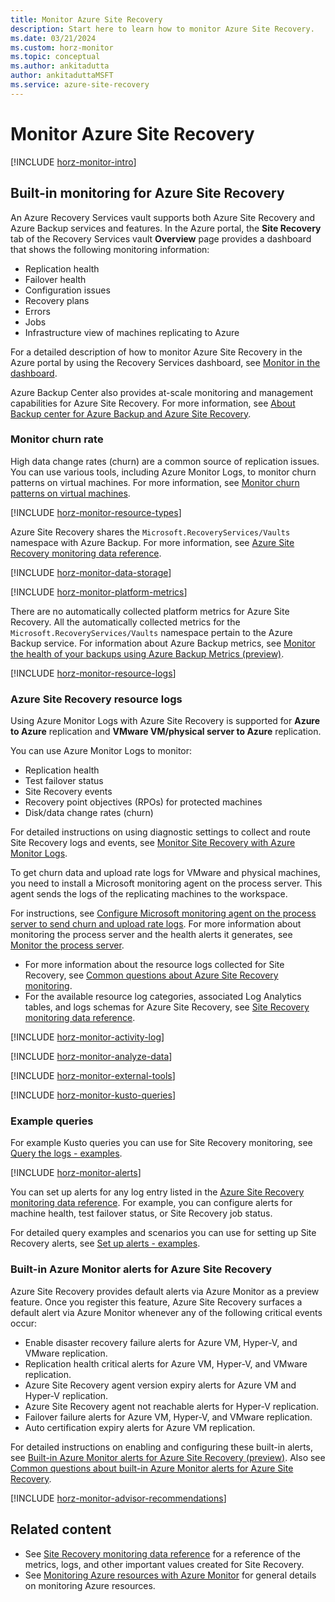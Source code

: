 ```yaml
---
title: Monitor Azure Site Recovery
description: Start here to learn how to monitor Azure Site Recovery.
ms.date: 03/21/2024
ms.custom: horz-monitor
ms.topic: conceptual
ms.author: ankitadutta
author: ankitaduttaMSFT
ms.service: azure-site-recovery
---
```


# Monitor Azure Site Recovery

[!INCLUDE [horz-monitor-intro](~/reusable-content/ce-skilling/azure/includes/azure-monitor/horizontals/horz-monitor-intro.md)]

## Built-in monitoring for Azure Site Recovery

An Azure Recovery Services vault supports both Azure Site Recovery and Azure Backup services and features. In the Azure portal, the **Site Recovery** tab of the Recovery Services vault **Overview** page provides a dashboard that shows the following monitoring information:

- Replication health
- Failover health
- Configuration issues
- Recovery plans
- Errors
- Jobs
- Infrastructure view of machines replicating to Azure

For a detailed description of how to monitor Azure Site Recovery in the Azure portal by using the Recovery Services dashboard, see [Monitor in the dashboard](site-recovery-monitor-and-troubleshoot.md#monitor-in-the-dashboard).

Azure Backup Center also provides at-scale monitoring and management capabilities for Azure Site Recovery. For more information, see [About Backup center for Azure Backup and Azure Site Recovery](/azure/backup/backup-center-overview).

### Monitor churn rate

High data change rates (churn) are a common source of replication issues. You can use various tools, including Azure Monitor Logs, to monitor churn patterns on virtual machines. For more information, see [Monitor churn patterns on virtual machines](monitoring-high-churn.md).

[!INCLUDE [horz-monitor-resource-types](~/reusable-content/ce-skilling/azure/includes/azure-monitor/horizontals/horz-monitor-resource-types.md)]

Azure Site Recovery shares the `Microsoft.RecoveryServices/Vaults` namespace with Azure Backup. For more information, see [Azure Site Recovery monitoring data reference](monitor-site-recovery-reference.md).

[!INCLUDE [horz-monitor-data-storage](~/reusable-content/ce-skilling/azure/includes/azure-monitor/horizontals/horz-monitor-data-storage.md)]

[!INCLUDE [horz-monitor-platform-metrics](~/reusable-content/ce-skilling/azure/includes/azure-monitor/horizontals/horz-monitor-platform-metrics.md)]

There are no automatically collected platform metrics for Azure Site Recovery. All the automatically collected metrics for the `Microsoft.RecoveryServices/Vaults` namespace pertain to the Azure Backup service. For information about Azure Backup metrics, see [Monitor the health of your backups using Azure Backup Metrics (preview)](/azure/backup/metrics-overview).

[!INCLUDE [horz-monitor-resource-logs](~/reusable-content/ce-skilling/azure/includes/azure-monitor/horizontals/horz-monitor-resource-logs.md)]

### Azure Site Recovery resource logs

Using Azure Monitor Logs with Azure Site Recovery is supported for **Azure to Azure** replication and **VMware VM/physical server to Azure** replication.

You can use Azure Monitor Logs to monitor:

- Replication health
- Test failover status
- Site Recovery events
- Recovery point objectives (RPOs) for protected machines
- Disk/data change rates (churn)

For detailed instructions on using diagnostic settings to collect and route Site Recovery logs and events, see [Monitor Site Recovery with Azure Monitor Logs](monitor-log-analytics.md).

To get churn data and upload rate logs for VMware and physical machines, you need to install a Microsoft monitoring agent on the process server. This agent sends the logs of the replicating machines to the workspace.

For instructions, see [Configure Microsoft monitoring agent on the process server to send churn and upload rate logs](monitor-log-analytics.md#configure-microsoft-monitoring-agent-on-the-process-server-to-send-churn-and-upload-rate-logs). For more information about monitoring the process server and the health alerts it generates, see [Monitor the process server](vmware-physical-azure-monitor-process-server.md).

- For more information about the resource logs collected for Site Recovery, see [Common questions about Azure Site Recovery monitoring](monitoring-common-questions.md#azure-monitor-logging).
- For the available resource log categories, associated Log Analytics tables, and logs schemas for Azure Site Recovery, see [Site Recovery monitoring data reference](monitor-site-recovery-reference.md#resource-logs).

[!INCLUDE [horz-monitor-activity-log](~/reusable-content/ce-skilling/azure/includes/azure-monitor/horizontals/horz-monitor-activity-log.md)]

[!INCLUDE [horz-monitor-analyze-data](~/reusable-content/ce-skilling/azure/includes/azure-monitor/horizontals/horz-monitor-analyze-data.md)]

[!INCLUDE [horz-monitor-external-tools](~/reusable-content/ce-skilling/azure/includes/azure-monitor/horizontals/horz-monitor-external-tools.md)]

[!INCLUDE [horz-monitor-kusto-queries](~/reusable-content/ce-skilling/azure/includes/azure-monitor/horizontals/horz-monitor-kusto-queries.md)]

### Example queries

For example Kusto queries you can use for Site Recovery monitoring, see [Query the logs - examples](monitor-log-analytics.md#query-the-logs---examples).

[!INCLUDE [horz-monitor-alerts](~/reusable-content/ce-skilling/azure/includes/azure-monitor/horizontals/horz-monitor-alerts.md)]

You can set up alerts for any log entry listed in the [Azure Site Recovery monitoring data reference](monitor-site-recovery-reference.md). For example, you can configure alerts for machine health, test failover status, or Site Recovery job status.

For detailed query examples and scenarios you can use for setting up Site Recovery alerts, see [Set up alerts - examples](monitor-log-analytics.md#set-up-alerts---examples).

### Built-in Azure Monitor alerts for Azure Site Recovery

Azure Site Recovery provides default alerts via Azure Monitor as a preview feature. Once you register this feature, Azure Site Recovery surfaces a default alert via Azure Monitor whenever any of the following critical events occur:

- Enable disaster recovery failure alerts for Azure VM, Hyper-V, and VMware replication.
- Replication health critical alerts for Azure VM, Hyper-V, and VMware replication.
- Azure Site Recovery agent version expiry alerts for Azure VM and Hyper-V replication.
- Azure Site Recovery agent not reachable alerts for Hyper-V replication.
- Failover failure alerts for Azure VM, Hyper-V, and VMware replication.
- Auto certification expiry alerts for Azure VM replication.

For detailed instructions on enabling and configuring these built-in alerts, see [Built-in Azure Monitor alerts for Azure Site Recovery (preview)](site-recovery-monitor-and-troubleshoot.md#built-in-azure-monitor-alerts-for-azure-site-recovery). Also see [Common questions about built-in Azure Monitor alerts for Azure Site Recovery](monitoring-common-questions.md#built-in-azure-monitor-alerts-for-azure-site-recovery).

[!INCLUDE [horz-monitor-advisor-recommendations](~/reusable-content/ce-skilling/azure/includes/azure-monitor/horizontals/horz-monitor-advisor-recommendations.md)]

## Related content

- See [Site Recovery monitoring data reference](monitor-site-recovery-reference.md) for a reference of the metrics, logs, and other important values created for Site Recovery.
- See [Monitoring Azure resources with Azure Monitor](/azure/azure-monitor/essentials/monitor-azure-resource) for general details on monitoring Azure resources.
